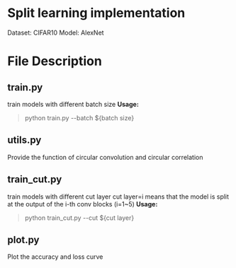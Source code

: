 # Split learning implementation
Dataset: CIFAR10
Model: AlexNet

# File Description
## train.py
train models with different batch size
**Usage:** 
>    python train.py --batch ${batch size}

## utils.py
Provide the function of circular convolution and circular correlation

## train_cut.py
train models with different cut layer
cut layer=i means that the model is split at the output of the i-th conv blocks (i=1~5)
**Usage:**
>    python train_cut.py --cut ${cut layer}

## plot.py
Plot the accuracy and loss curve

